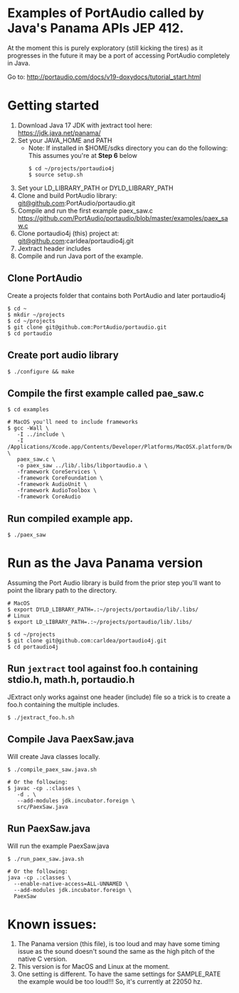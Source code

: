 # Examples of PortAudio called by Java's Panama APIs JEP 412.
At the moment this is purely exploratory (still kicking the tires) as it progresses 
in the future it may be a port of accessing PortAudio completely in Java.

Go to: http://portaudio.com/docs/v19-doxydocs/tutorial_start.html

# Getting started
1. Download Java 17 JDK with jextract tool here: https://jdk.java.net/panama/
2. Set your JAVA_HOME and PATH
   * Note: If installed in $HOME/sdks directory you can do the following:
     This assumes you're at **Step 6** below
     ```shell
     $ cd ~/projects/portaudio4j
     $ source setup.sh
     ``` 
3. Set your LD_LIBRARY_PATH or DYLD_LIBRARY_PATH
4. Clone and build PortAudio library: git@github.com:PortAudio/portaudio.git
5. Compile and run the first example paex_saw.c https://github.com/PortAudio/portaudio/blob/master/examples/paex_saw.c
6. Clone portaudio4j (this) project at: git@github.com:carldea/portaudio4j.git
7. Jextract header includes
8. Compile and run Java port of the example.

## Clone PortAudio
Create a projects folder that contains both PortAudio and later portaudio4j
```shell
$ cd ~
$ mkdir ~/projects
$ cd ~/projects
$ git clone git@github.com:PortAudio/portaudio.git
$ cd portaudio
```

## Create port audio library
```shell
$ ./configure && make
```

## Compile the first example called pae_saw.c
```shell
$ cd examples

# MacOS you'll need to include frameworks 
$ gcc -Wall \
   -I ../include \
   -I /Applications/Xcode.app/Contents/Developer/Platforms/MacOSX.platform/Developer/SDKs/MacOSX.sdk/usr/include \
   paex_saw.c \
   -o paex_saw ../lib/.libs/libportaudio.a \
   -framework CoreServices \
   -framework CoreFoundation \
   -framework AudioUnit \
   -framework AudioToolbox \
   -framework CoreAudio
```

## Run compiled example app.
```shell
$ ./paex_saw
```
# Run as the Java Panama version
Assuming the Port Audio library is build from the prior step you'll want to point the library path to the directory.
```shell
# MacOS
$ export DYLD_LIBRARY_PATH=.:~/projects/portaudio/lib/.libs/
# Linux
$ export LD_LIBRARY_PATH=.:~/projects/portaudio/lib/.libs/

$ cd ~/projects
$ git clone git@github.com:carldea/portaudio4j.git
$ cd portaudio4j
``` 

## Run `jextract` tool against foo.h containing stdio.h, math.h, portaudio.h
JExtract only works against one header (include) file so a trick is to create a foo.h containing the multiple includes.
```shell
$ ./jextract_foo.h.sh
```

## Compile Java PaexSaw.java
Will create Java classes locally.
```shell
$ ./compile_paex_saw.java.sh

# Or the following:
$ javac -cp .:classes \
   -d . \
   --add-modules jdk.incubator.foreign \
   src/PaexSaw.java
```

## Run PaexSaw.java
Will run the example PaexSaw.java
```shell
$ ./run_paex_saw.java.sh

# Or the following:
java -cp .:classes \
  --enable-native-access=ALL-UNNAMED \
  --add-modules jdk.incubator.foreign \
  PaexSaw
```
# Known issues:
1. The Panama version (this file), is too loud and may have some timing issue as the sound doesn't sound the same as the high pitch of the native C version.
2. This version is for MacOS and Linux at the moment. 
3. One setting is different. To have the same settings for SAMPLE_RATE 
   the example would be too loud!!! So, it's currently at 22050 hz.
   
